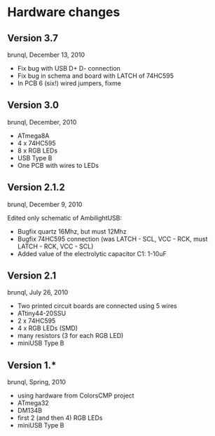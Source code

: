 Hardware changes
================

Version 3.7
-----------
brunql, December 13, 2010

* Fix bug with USB D+ D- connection
* Fix bug in schema and board with LATCH of 74HC595
* In PCB 6 (six!) wired jumpers, fixme

Version 3.0
-----------
brunql, December, 2010

* ATmega8A
* 4 x 74HC595
* 8 x RGB LEDs
* USB Type B
* One PCB with wires to LEDs

Version 2.1.2
-------------
brunql, December 9, 2010

Edited only schematic of AmbilightUSB:

* Bugfix quartz 16Mhz, but must 12Mhz
* Bugfix 74HC595 connection (was LATCH - SCL, VCC - RCK, must LATCH - RCK, VCC - SCL)
* Added value of the electrolytic capacitor C1: 1-10uF

Version 2.1
-----------
brunql, July 26, 2010

* Two printed circuit boards are connected using 5 wires
* ATtiny44-20SSU
* 2 x 74HC595
* 4 x RGB LEDs (SMD)
* many resistors (3 for each RGB LED)
* miniUSB Type B 

Version 1.*
-----------
brunql, Spring, 2010

* using hardware from ColorsCMP project
* ATmega32
* DM134B
* first 2 (and then 4) RGB LEDs
* miniUSB Type B
